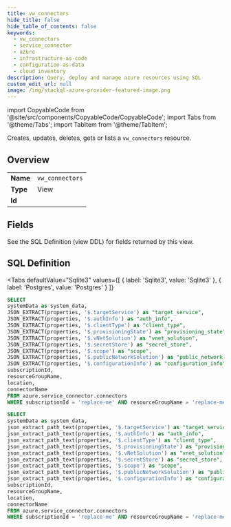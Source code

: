 ```yaml
--- 
title: vw_connectors
hide_title: false
hide_table_of_contents: false
keywords:
  - vw_connectors
  - service_connector
  - azure
  - infrastructure-as-code
  - configuration-as-data
  - cloud inventory
description: Query, deploy and manage azure resources using SQL
custom_edit_url: null
image: /img/stackql-azure-provider-featured-image.png
---
```


import CopyableCode from '@site/src/components/CopyableCode/CopyableCode';
import Tabs from '@theme/Tabs';
import TabItem from '@theme/TabItem';

Creates, updates, deletes, gets or lists a <code>vw_connectors</code> resource.

## Overview
<table><tbody>
<tr><td><b>Name</b></td><td><code>vw_connectors</code></td></tr>
<tr><td><b>Type</b></td><td>View</td></tr>
<tr><td><b>Id</b></td><td><CopyableCode code="azure.service_connector.vw_connectors" /></td></tr>
</tbody></table>

## Fields

See the SQL Definition (view DDL) for fields returned by this view.

## SQL Definition

<Tabs
defaultValue="Sqlite3"
values={[
{ label: 'Sqlite3', value: 'Sqlite3' },
{ label: 'Postgres', value: 'Postgres' }
]}
>
<TabItem value="Sqlite3">

```sql
SELECT
systemData as system_data,
JSON_EXTRACT(properties, '$.targetService') as "target_service",
JSON_EXTRACT(properties, '$.authInfo') as "auth_info",
JSON_EXTRACT(properties, '$.clientType') as "client_type",
JSON_EXTRACT(properties, '$.provisioningState') as "provisioning_state",
JSON_EXTRACT(properties, '$.vNetSolution') as "vnet_solution",
JSON_EXTRACT(properties, '$.secretStore') as "secret_store",
JSON_EXTRACT(properties, '$.scope') as "scope",
JSON_EXTRACT(properties, '$.publicNetworkSolution') as "public_network_solution",
JSON_EXTRACT(properties, '$.configurationInfo') as "configuration_info",
subscriptionId,
resourceGroupName,
location,
connectorName
FROM azure.service_connector.connectors
WHERE subscriptionId = 'replace-me' AND resourceGroupName = 'replace-me' AND location = 'replace-me';
```

</TabItem>
<TabItem value="Postgres">

```sql
SELECT
systemData as system_data,
json_extract_path_text(properties, '$.targetService') as "target_service",
json_extract_path_text(properties, '$.authInfo') as "auth_info",
json_extract_path_text(properties, '$.clientType') as "client_type",
json_extract_path_text(properties, '$.provisioningState') as "provisioning_state",
json_extract_path_text(properties, '$.vNetSolution') as "vnet_solution",
json_extract_path_text(properties, '$.secretStore') as "secret_store",
json_extract_path_text(properties, '$.scope') as "scope",
json_extract_path_text(properties, '$.publicNetworkSolution') as "public_network_solution",
json_extract_path_text(properties, '$.configurationInfo') as "configuration_info",
subscriptionId,
resourceGroupName,
location,
connectorName
FROM azure.service_connector.connectors
WHERE subscriptionId = 'replace-me' AND resourceGroupName = 'replace-me' AND location = 'replace-me';
```

</TabItem>
</Tabs>
